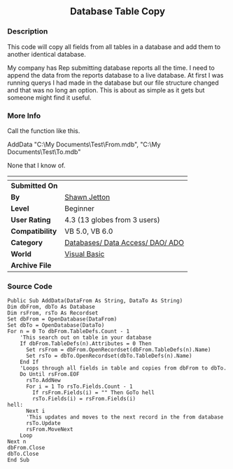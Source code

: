 ﻿<div align="center">

## Database Table Copy


</div>

### Description

This code will copy all fields from all tables in a database and add them to another identical database.

My company has Rep submitting database reports all the time. I need to append the data from the reports database to a live database. At first I was running querys I had made in the database but our file structure changed and that was no long an option. This is about as simple as it gets but someone might find it useful.
 
### More Info
 
Call the function like this.

AddData "C:\My Documents\Test\From.mdb", "C:\My Documents\Test\To.mdb"

None that I know of.


<span>             |<span>
---                |---
**Submitted On**   |
**By**             |[Shawn Jetton](https://github.com/Planet-Source-Code/PSCIndex/blob/master/ByAuthor/shawn-jetton.md)
**Level**          |Beginner
**User Rating**    |4.3 (13 globes from 3 users)
**Compatibility**  |VB 5\.0, VB 6\.0
**Category**       |[Databases/ Data Access/ DAO/ ADO](https://github.com/Planet-Source-Code/PSCIndex/blob/master/ByCategory/databases-data-access-dao-ado__1-6.md)
**World**          |[Visual Basic](https://github.com/Planet-Source-Code/PSCIndex/blob/master/ByWorld/visual-basic.md)
**Archive File**   |[](https://github.com/Planet-Source-Code/shawn-jetton-database-table-copy__1-8780/archive/master.zip)





### Source Code

```
Public Sub AddData(DataFrom As String, DataTo As String)
Dim dbFrom, dbTo As Database
Dim rsFrom, rsTo As Recordset
Set dbFrom = OpenDatabase(DataFrom)
Set dbTo = OpenDatabase(DataTo)
For n = 0 To dbFrom.TableDefs.Count - 1
    'This search out on table in your database
    If dbFrom.TableDefs(n).Attributes = 0 Then
      Set rsFrom = dbFrom.OpenRecordset(dbFrom.TableDefs(n).Name)
      Set rsTo = dbTo.OpenRecordset(dbTo.TableDefs(n).Name)
    End If
    'Loops through all fields in table and copies from dbFrom to dbTo.
    Do Until rsFrom.EOF
      rsTo.AddNew
      For i = 1 To rsTo.Fields.Count - 1
        If rsFrom.Fields(i) = "" Then GoTo hell
        rsTo.Fields(i) = rsFrom.Fields(i)
hell:
      Next i
      'This updates and moves to the next record in the from database
      rsTo.Update
      rsFrom.MoveNext
    Loop
Next n
dbFrom.Close
dbTo.Close
End Sub
```

